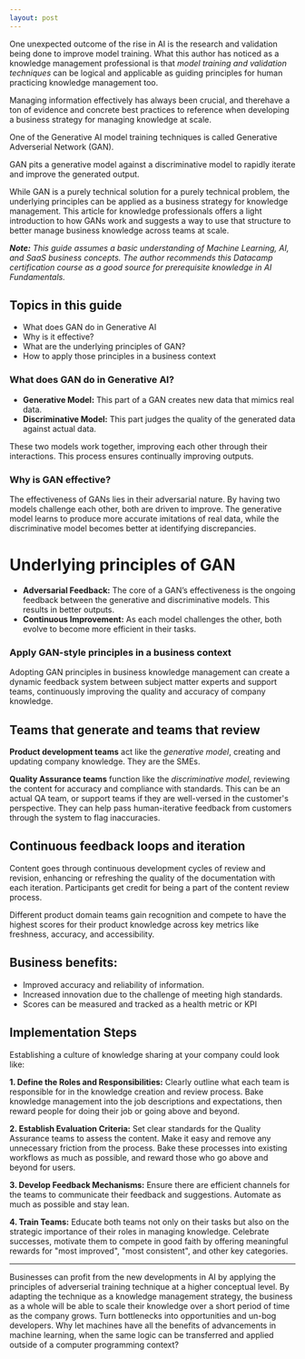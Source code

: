 ```yaml
---
layout: post
---
```

One unexpected outcome of the rise in AI is the research and validation being done to improve model training. What this author has noticed as a knowledge management professional is that _model training and validation techniques_ can be logical and applicable as guiding principles for human practicing knowledge management too. 

Managing information effectively has always been crucial, and therehave a ton of evidence and concrete best practices to reference when developing a business strategy for managing knowledge at scale. 

One of the Generative AI model training techniques is called Generative Adverserial Network (GAN). 

GAN pits a generative model against a discriminative model to rapidly iterate and improve the generated output. 

While GAN is a purely technical solution for a purely technical problem, the underlying principles can be applied as a business strategy for knowledge management. This article for knowledge professionals offers a light introduction to how GANs work and suggests a way to use that structure to better manage business knowledge across teams at scale.

_**Note:** This guide assumes a basic understanding of Machine Learning, AI, and SaaS business concepts. The author recommends this Datacamp certification course as a good source for prerequisite knowledge in AI Fundamentals._

## Topics in this guide
- What does GAN do in Generative AI
- Why is it effective?
- What are the underlying principles of GAN?
- How to apply those principles in a business context

### What does GAN do in Generative AI?
- **Generative Model:** This part of a GAN creates new data that mimics real data.
- **Discriminative Model:** This part judges the quality of the generated data against actual data.

These two models work together, improving each other through their interactions. This process ensures continually improving outputs.

### Why is GAN effective?
The effectiveness of GANs lies in their adversarial nature. By having two models challenge each other, both are driven to improve. The generative model learns to produce more accurate imitations of real data, while the discriminative model becomes better at identifying discrepancies.

# Underlying principles of GAN
- **Adversarial Feedback:** The core of a GAN’s effectiveness is the ongoing feedback between the generative and discriminative models. This results in better outputs.
- **Continuous Improvement:** As each model challenges the other, both evolve to become more efficient in their tasks.

### Apply GAN-style principles in a business context
Adopting GAN principles in business knowledge management can create a dynamic feedback system between subject matter experts and support teams, continuously improving the quality and accuracy of company knowledge.

## Teams that generate and teams that review
**Product development teams** act like the _generative model_, creating and updating company knowledge. They are the SMEs.

**Quality Assurance teams** function like the _discriminative model_, reviewing the content for accuracy and compliance with standards. This can be an actual QA team, or support teams if they are well-versed in the customer's perspective. They can help pass human-iterative feedback from customers through the system to flag inaccuracies.

## Continuous feedback loops and iteration
Content goes through continuous development cycles of review and revision, enhancing or refreshing the quality of the documentation with each iteration. Participants get credit for being a part of the content review process. 

Different product domain teams gain recognition and compete to have the highest scores for their product knowledge across key metrics like freshness, accuracy, and accessibility. 

## Business benefits:
- Improved accuracy and reliability of information.
- Increased innovation due to the challenge of meeting high standards.
- Scores can be measured and tracked as a health metric or KPI

## Implementation Steps
Establishing a culture of knowledge sharing at your company could look like:

**1. Define the Roles and Responsibilities:** Clearly outline what each team is responsible for in the knowledge creation and review process. Bake knowledge management into the job descriptions and expectations, then reward people for doing their job or going above and beyond.

**2. Establish Evaluation Criteria:** Set clear standards for the Quality Assurance teams to assess the content. Make it easy and remove any unnecessary friction from the process. Bake these processes into existing workflows as much as possible, and reward those who go above and beyond for users.

**3. Develop Feedback Mechanisms:** Ensure there are efficient channels for the teams to communicate their feedback and suggestions. Automate as much as possible and stay lean. 

**4. Train Teams:** Educate both teams not only on their tasks but also on the strategic importance of their roles in managing knowledge. Celebrate successes, motivate them to compete in good faith by offering meaningful rewards for "most improved", "most consistent", and other key categories.

---

Businesses can profit from the new developments in AI by applying the principles of adverserial training technique at a higher conceptual level. By adapting the technique as a knowledge management strategy, the business as a whole will be able to scale their knowledge over a short period of time as the company grows. Turn bottlenecks into opportunities and un-bog developers. Why let machines have all the benefits of advancements in machine learning, when the same logic can be transferred and applied outside of a computer programming context?